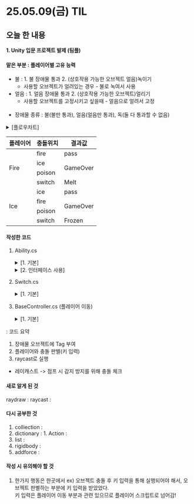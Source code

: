 # 25.05.09(금) TIL

## 오늘 한 내용
__1. Unity 입문 프로젝트 발제 (팀플)__

#### 맡은 부분 : 플레이어별 고유 능력
  - 불  : 1. 불 장애물 통과
         2. (상호작용 가능한 오브젝트 얼음)녹이기
      - 사용할 오브젝트가 얼려있는 경우 - 불로 녹여서 사용
  - 얼음 :  1. 얼음 장애물 통과
             2. (상호작용 가능한 오브젝트)얼리기
      - 사용할 오브젝트를 고정시키고 싶을때 - 얼음으로 얼려서 고정
    <br>
  - 장애물 종류 : 불(불만 통과), 얼음(얼음만 통과), 독(둘 다 통과할 수 없음)
  
  <details>
  <summary>[플로우차트]</summary>
      
    ![image](https://github.com/user-attachments/assets/179eba58-0ed6-4b67-bcd0-4be635674003)
  </details>
    
  <table>
    <thead>
      <tr>
        <th>플레이어</th>
        <th>충돌위치</th>
        <th>결과값</th>
      </tr>
    </thead>
    <tbody>
      <tr>
        <td rowspan="4">Fire</td>
        <td>fire</td>
        <td>pass</td>
      </tr>
      <tr>
        <td>ice</td>
        <td rowspan="2">GameOver</td>
      </tr>
      <tr>
        <td>poison</td>
      </tr>
      <tr>
        <td>switch</td>
        <td>Melt</td>
      </tr>
      <tr>
        <td rowspan="4">Ice</td>
        <td>ice</td>
        <td>pass</td>
      </tr>
      <tr>
        <td>fire</td>
        <td rowspan="2">GameOver</td>
      </tr>
      <tr>
        <td>poison</td>
      </tr>
      <tr>
        <td>switch</td>
        <td>Frozen</td>
      </tr>
    </tbody>
  </table>

#### 작성한 코드 <br>
1. Ability.cs
     
      <details>
       <summary>[1. 기본]</summary>
    
          using System;
          using System.Collections;
          using System.Collections.Generic;
          using System.Security.Cryptography;
          using Unity.VisualScripting;
          using UnityEngine;
          using UnityEngine.UIElements;
          
          public enum AbilityType
          {
              FIRE,
              ICE
          }
          
          public class Ability : MonoBehaviour
          {
              private void OnTriggerEnter2D(Collider2D other)
              {
                  Debug.Log("충돌 중");
                  Interact(other.gameObject);
              }
          
              public AbilityType abilityType;
          
              const string fireTag = "Fire Obstacle"; //불 Tag (용암풀)
              const string iceTag = "Ice Obstacle"; //얼음 Tag (얼음풀)
              const string poisonTag = "Poison Obstacle"; //독 Tag
              const string statefulTag = "Stateful Obstacle"; //형태변화가 있는 오브젝트
          
              //public GameObject statefulObstacle;
              //Dictionary<string, Action> tagActions; Dictionary를 쓰고 싶었는데 일단 코드 작성부터 하려고 넘김
          
              public void Interact(GameObject target)
              {
                  string targetTag = target.tag; //부딪힌 상대의 태그 확인
          
                  switch (abilityType)
                  {
                      case AbilityType.FIRE: //플레이어가 FIRE 능력을 가지고 있다면,
          
                          if (targetTag == fireTag) //장애물의 태그가 불일 경우
                          {
                              Debug.Log("불 캐릭터가 불 통과 중");
                          }
                          else if (targetTag == iceTag || targetTag == poisonTag) //장애물의 태그가 얼음일 경우
                          {
                              GameOver();
                          }
                          else if (targetTag == statefulTag)
                          {
                              var csSwitch = target.GetComponent<Switch>(); //타겟(장애물)에 붙어있는 Switch를 찾음
                              if(csSwitch != null)
                              {
                                  //녹임
                                  if (csSwitch.isFrozen)
                                  {
                                      csSwitch.isFrozen = false;
                                  }
                                  else
                                  {
          
                                  }
                              }
                          }
                          break;
          
                      case AbilityType.ICE: //플레이어가 ICE 능력을 가지고 있다면,
          
                          if (targetTag == iceTag) //장애물의 태그가 얼음일 경우
                          {
                              Debug.Log("물 캐릭터가 얼음 통과 중");
                          }
                          else if (targetTag == fireTag || targetTag == poisonTag) //장애물의 태그가 불일 경우
                          {
                              GameOver();
                          }
                          else if (targetTag == statefulTag)
                          {
                              var csSwitch = target.GetComponent<Switch>();
                              if(csSwitch != null)
                              {
                                  //얼림
                                  if(!csSwitch.isFrozen)
                                  {
                                      csSwitch.isFrozen = true;
                                  }
                                  else
                                  {
          
                                  }
                              }
                          }
                          break;
                  }
              }
          
              void GameOver()
              {
                  Debug.Log("게임 오버!");
              }
          }
      </details>
  
      <details>
       <summary>[2. 인터페이스 사용]</summary>

          using System;
          using System.Collections;
          using System.Collections.Generic;
          using System.Security.Cryptography;
          using Unity.VisualScripting;
          using UnityEngine;
          using UnityEngine.UIElements;
          
          
          public interface IAbility
          {
              void Interact(GameObject target);
          }
          
          public class Ability : MonoBehaviour
          {
          /*    private void OnCollisionEnter2D(Collision2D other)
              {
                  Debug.Log("충돌 중");
                  Interact(other.gameObject);
              }*/
          
              public ABILITYTYPE abilityType;
          
              const string fireTag = "Fire Obstacle"; //불 Tag (용암풀)
              const string iceTag = "Ice Obstacle"; //얼음 Tag (얼음풀)
              const string poisonTag = "Poison Obstacle"; //독 Tag
              const string statefulTag = "Stateful Obstacle"; //형태변화가 있는 오브젝트
          
              //public GameObject statefulObstacle;
              //Dictionary<string, Action> tagActions;
          
              public void Interact(GameObject target)
              {
                  string targetTag = target.tag; //부딪힌 상대의 태그 확인
                  switch (abilityType)
                  {
                      case ABILITYTYPE.FIRE: //플레이어가 FIRE 능력을 가지고 있다면,
          
                          if (targetTag == fireTag) //장애물의 태그가 불일 경우
                          {
                              Debug.Log("불 캐릭터가 불 통과 중");
                          }
                          else if (targetTag == iceTag || targetTag == poisonTag) //장애물의 태그가 얼음일 경우
                          {
                              GameOver();
                          }
                          else if (targetTag == statefulTag)
                          {
                              if (target.TryGetComponent<Switch>(out var data)) //타겟(장애물)에 붙어있는 Switch를 찾음
                              {
                                  data.SetFrozen(abilityType == ABILITYTYPE.ICE); //SetFrozen(false)
                              }
                          }
                          break;
          
                      case ABILITYTYPE.ICE: //플레이어가 ICE 능력을 가지고 있다면,
          
                          if (targetTag == iceTag) //장애물의 태그가 얼음일 경우
                          {
                              Debug.Log("물 캐릭터가 얼음 통과 중");
                          }
                          else if (targetTag == fireTag || targetTag == poisonTag) //장애물의 태그가 불일 경우
                          {
                              GameOver();
                          }
                          else if (targetTag == statefulTag)
                          {
                              if (target.TryGetComponent<Switch>(out var data))
                              {
                                  data.SetFrozen(abilityType == ABILITYTYPE.ICE); //SetFrozen(true)
                              }
                          }
                          break;
                  }
              }
          
              void GameOver()
                  Debug.Log("게임 오버!");
              }
          }
      </details>


2. Switch.cs
      <details>
       <summary>[1. 기본]</summary>
          
          using Unity.VisualScripting;
          using UnityEngine;
          
          public class Switch : MonoBehaviour
          {
              [SerializeField] private GameObject ObstacleObj;
              [SerializeField] private Animator animator;
              //[SerializeField] private GameObject IceState; //자식 오브젝트 Ice
          
              //bool값을 이용해 얼음이 있는 지 없는 지 판단
              private bool isFrozen; //얼음 유무 판단
              private bool isState; //상호작용이 가능한 상태인지 확인
              private bool isCollision; //충돌 여부 판단
          
          /*    private void Update()
              {
                  Debug.Log("isState : " + isState);
              }*/
          
              private void OnCollisionStay2D(Collision2D collision)
              {
                  isCollision = true;
                  //Debug.Log("isCollision : " + isCollision);
                  SetState(true);
              }
          
              private void OnCollisionExit2D(Collision2D collision)
              {
                 isCollision= false;
                  if (isFrozen)
                  {
                      return;
                  }
                  SetState(false);
              }
          
              public void SetFrozen(bool isFrozen)
              {
                  bool originValue = this.isFrozen;
                  if (!isCollision) return;
          
                  //Debug.Log("SetFrozen - originValue : " + originValue);
                  this.isFrozen = isFrozen;
                  //Debug.Log("SetFrozen - isFrozen : " + isFrozen);
                  //Debug.Log(isFrozen == originValue ? "같은 타입" : this.isFrozen == true ? "얼림" : "녹임");
              }
          
              private void SetState(bool isState)
              {
                  //if (isState == this.isState) return;
                  this.isState = isState;
                  //Debug.Log(this.isState == true ? "애니메이션 작동" : "애니메이션 미작동");
              }
          }
      </details>

3. BaseController.cs (플레이어 이동)
      <details>
       <summary>[1. 기본]</summary>
        
          if (UnityEngine.Input.GetKeyDown(downKey))
          {
              Debug.DrawRay(transform.position, Vector2.down * 2f, Color.green, 0.5f); //체크
              RaycastHit2D hit = Physics2D.Raycast(transform.position, Vector2.down, 1f, LayerMask.GetMask("Interaction"));
              //Debug.Log("Trigger 감지 설정: " + Physics2D.queriesHitTriggers);
  
              if (hit.collider != null)
              {
                  GameObject hitObj = hit.collider.gameObject;
                  //Debug.Log("충돌체 : " + hit.collider.name);
  
                  IAbility ability = GetComponent<IAbility>();
                  if(ability != null)
                  {
                      gameObject.GetComponent<IAbility>().Interact(hit.collider.gameObject);
                      //ability.Interact(hit.collider.gameObject);
                  }
                  else
                  {
                      Debug.LogWarning("Ability NU11");
                  }
              }
              else { Debug.LogWarning("Raycast NU11"); }
          }
      }
      </details>

: 코드 요약
1. 장애물 오브젝트에 Tag 부여
2. 플레이어와 충돌 판별(키 입력)
3. raycast로 실행
* 레이캐스트 -> 점프 시 감지 방지를 위해 충돌 체크

#### 새로 알게 된 것
raydraw : 
raycast : 

#### 다시 공부한 것
1. colliection : 
  1. dictionary : 
    1. Action : 
  2. list : 
2. rigidbody : 
  1. addforce : 

#### 작성 시 유의해야 할 것
1. 한가지 행동은 한곳에서
   ex) 오브젝트 충돌 후 키 입력을 통해 실행되어야 해서, 오브젝트 판별하는 부분에 키 입력을 받았었다.   
   키 입력은 플레이어 이동 부분과 관련 있으므로 플레이어 스크립트로 넘어감!
